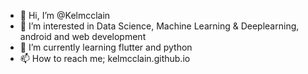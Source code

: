 - 👋 Hi, I’m @Kelmcclain
- 👀 I’m interested in Data Science, Machine Learning & Deeplearning, android and web development
- 🌱 I’m currently learning flutter and python
- 📫 How to reach me; kelmcclain.github.io

<!---
Kelmcclain/Kelmcclain is a ✨ special ✨ repository because its `README.md` (this file) appears on your GitHub profile.
You can click the Preview link to take a look at your changes.
--->
